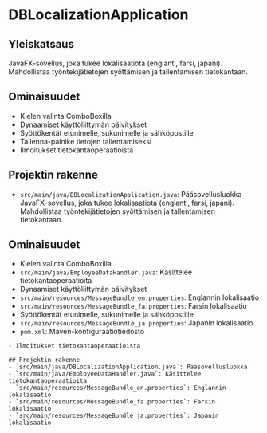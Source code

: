 # DBLocalizationApplication

## Yleiskatsaus
JavaFX-sovellus, joka tukee lokalisaatiota (englanti, farsi, japani). Mahdollistaa työntekijätietojen syöttämisen ja tallentamisen tietokantaan.

## Ominaisuudet
- Kielen valinta ComboBoxilla
- Dynaamiset käyttöliittymän päivitykset
- Syöttökentät etunimelle, sukunimelle ja sähköpostille
- Tallenna-painike tietojen tallentamiseksi
- Ilmoitukset tietokantaoperaatioista

## Projektin rakenne
- `src/main/java/DBLocalizationApplication.java`: Pääsovellusluokka
JavaFX-sovellus, joka tukee lokalisaatiota (englanti, farsi, japani). Mahdollistaa työntekijätietojen syöttämisen ja tallentamisen tietokantaan.

## Ominaisuudet
- Kielen valinta ComboBoxilla
- `src/main/java/EmployeeDataHandler.java`: Käsittelee tietokantaoperaatioita
- Dynaamiset käyttöliittymän päivitykset
- `src/main/resources/MessageBundle_en.properties`: Englannin lokalisaatio
- `src/main/resources/MessageBundle_fa.properties`: Farsin lokalisaatio
- Syöttökentät etunimelle, sukunimelle ja sähköpostille
- `src/main/resources/MessageBundle_ja.properties`: Japanin lokalisaatio
- `pom.xml`: Maven-konfiguraatiotiedosto
```- Tallenna-painike tietojen tallentamiseksi
- Ilmoitukset tietokantaoperaatioista

## Projektin rakenne
- `src/main/java/DBLocalizationApplication.java`: Pääsovellusluokka
- `src/main/java/EmployeeDataHandler.java`: Käsittelee tietokantaoperaatioita
- `src/main/resources/MessageBundle_en.properties`: Englannin lokalisaatio
- `src/main/resources/MessageBundle_fa.properties`: Farsin lokalisaatio
- `src/main/resources/MessageBundle_ja.properties`: Japanin lokalisaatio